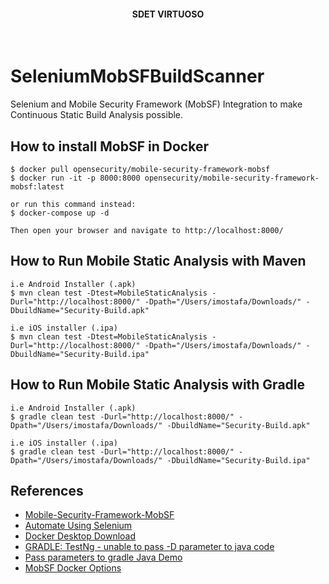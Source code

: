 <h4 align="center">SDET VIRTUOSO</h4>
<br>


# SeleniumMobSFBuildScanner
Selenium and Mobile Security Framework (MobSF) Integration to make Continuous Static Build Analysis possible.

## How to install MobSF in Docker
```
$ docker pull opensecurity/mobile-security-framework-mobsf
$ docker run -it -p 8000:8000 opensecurity/mobile-security-framework-mobsf:latest

or run this command instead:
$ docker-compose up -d

Then open your browser and navigate to http://localhost:8000/
```

## How to Run Mobile Static Analysis with Maven
```
i.e Android Installer (.apk)
$ mvn clean test -Dtest=MobileStaticAnalysis -Durl="http://localhost:8000/" -Dpath="/Users/imostafa/Downloads/" -DbuildName="Security-Build.apk"
```

```
i.e iOS installer (.ipa)
$ mvn clean test -Dtest=MobileStaticAnalysis -Durl="http://localhost:8000/" -Dpath="/Users/imostafa/Downloads/" -DbuildName="Security-Build.ipa"
```

## How to Run Mobile Static Analysis with Gradle
```
i.e Android Installer (.apk)
$ gradle clean test -Durl="http://localhost:8000/" -Dpath="/Users/imostafa/Downloads/" -DbuildName="Security-Build.apk"
```

```
i.e iOS installer (.ipa)
$ gradle clean test -Durl="http://localhost:8000/" -Dpath="/Users/imostafa/Downloads/" -DbuildName="Security-Build.ipa"

```

## References
- [Mobile-Security-Framework-MobSF](https://github.com/MobSF/Mobile-Security-Framework-MobSF)
- [Automate Using Selenium](https://www.selenium.dev/)
- [Docker Desktop Download](https://www.docker.com/products/docker-desktop)
- [GRADLE: TestNg - unable to pass -D parameter to java code](https://stackoverflow.com/questions/32815090/gradle-testng-unable-to-pass-d-parameter-to-java-code)
- [Pass parameters to gradle Java Demo](https://github.com/Opalo/stackoverflow/tree/master/32815090)
- [MobSF Docker Options](https://mobsf.github.io/docs/#/docker)
